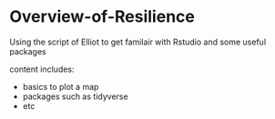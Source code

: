 # Overview-of-Resilience
Using the script of Elliot to get familair with Rstudio and some useful packages

content includes:
- basics to plot a map
- packages such as tidyverse
- etc

